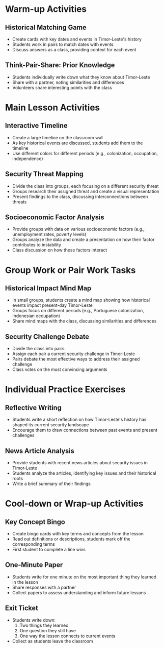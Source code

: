# Warm-up Activities

## Historical Matching Game
- Create cards with key dates and events in Timor-Leste's history
- Students work in pairs to match dates with events
- Discuss answers as a class, providing context for each event

## Think-Pair-Share: Prior Knowledge
- Students individually write down what they know about Timor-Leste
- Share with a partner, noting similarities and differences
- Volunteers share interesting points with the class

# Main Lesson Activities

## Interactive Timeline
- Create a large timeline on the classroom wall
- As key historical events are discussed, students add them to the timeline
- Use different colors for different periods (e.g., colonization, occupation, independence)

## Security Threat Mapping
- Divide the class into groups, each focusing on a different security threat
- Groups research their assigned threat and create a visual representation
- Present findings to the class, discussing interconnections between threats

## Socioeconomic Factor Analysis
- Provide groups with data on various socioeconomic factors (e.g., unemployment rates, poverty levels)
- Groups analyze the data and create a presentation on how their factor contributes to instability
- Class discussion on how these factors interact

# Group Work or Pair Work Tasks

## Historical Impact Mind Map
- In small groups, students create a mind map showing how historical events impact present-day Timor-Leste
- Groups focus on different periods (e.g., Portuguese colonization, Indonesian occupation)
- Share mind maps with the class, discussing similarities and differences

## Security Challenge Debate
- Divide the class into pairs
- Assign each pair a current security challenge in Timor-Leste
- Pairs debate the most effective ways to address their assigned challenge
- Class votes on the most convincing arguments

# Individual Practice Exercises

## Reflective Writing
- Students write a short reflection on how Timor-Leste's history has shaped its current security landscape
- Encourage them to draw connections between past events and present challenges

## News Article Analysis
- Provide students with recent news articles about security issues in Timor-Leste
- Students analyze the articles, identifying key issues and their historical roots
- Write a brief summary of their findings

# Cool-down or Wrap-up Activities

## Key Concept Bingo
- Create bingo cards with key terms and concepts from the lesson
- Read out definitions or descriptions, students mark off the corresponding terms
- First student to complete a line wins

## One-Minute Paper
- Students write for one minute on the most important thing they learned in the lesson
- Share responses with a partner
- Collect papers to assess understanding and inform future lessons

## Exit Ticket
- Students write down:
  1. Two things they learned
  2. One question they still have
  3. One way the lesson connects to current events
- Collect as students leave the classroom